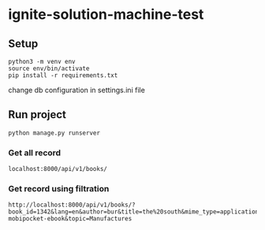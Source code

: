 # ignite-solution-machine-test

## Setup
```shell
python3 -m venv env
source env/bin/activate
pip install -r requirements.txt

```
change db configuration in settings.ini file

## Run project
```shell
python manage.py runserver 
```

### Get all record
```shell
localhost:8000/api/v1/books/
```

### Get record using filtration

```shell
http://localhost:8000/api/v1/books/?book_id=1342&lang=en&author=bur&title=the%20south&mime_type=application%2Fx-mobipocket-ebook&topic=Manufactures
```